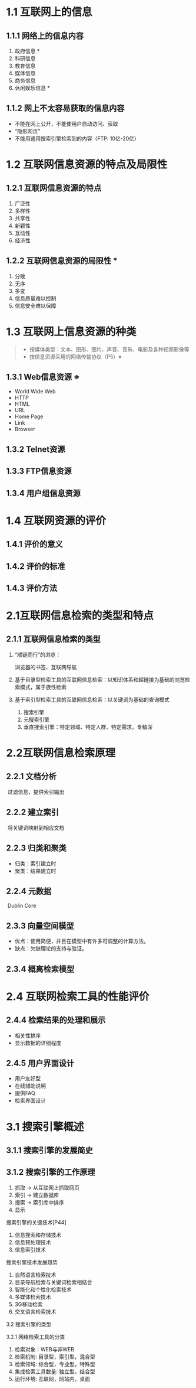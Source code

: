 # 1.1 互联网上的信息

## 1.1.1 网络上的信息内容

1. 政府信息 *
2. 科研信息
3. 教育信息
4. 媒体信息
5. 商务信息
6. 休闲娱乐信息 *

## 1.1.2 网上不太容易获取的信息内容

- 不能在网上公开，不能使用户自动访问、获取
- “隐形网页”
- 不能用通用搜索引擎检索到的内容（FTP: 10亿-20亿）

# 1.2 互联网信息资源的特点及局限性

## 1.2.1 互联网信息资源的特点

1. 广泛性
2. 多样性
3. 共享性
4. 新颖性
5. 互动性
6. 经济性

## 1.2.2 互联网信息资源的局限性 *

1. 分散
2. 无序
3. 多变
4. 信息质量难以控制
5. 信息安全难以保障

# 1.3 互联网上信息资源的种类

> - 按媒体类型：文本、图形、图片、声音、音乐、电影及各种视频影像等
> - 按信息资源采用的网络传输协议（P5）※

## 1.3.1 Web信息资源 ※

- World Wide Web
- HTTP
- HTML
- URL
- Home Page
- Link
- Browser

## 1.3.2 Telnet资源

## 1.3.3 FTP信息资源

## 1.3.4 用户组信息资源

# 1.4 互联网资源的评价

## 1.4.1 评价的意义

## 1.4.2 评价的标准

## 1.4.3 评价方法

# 2.1互联网信息检索的类型和特点

## 2.1.1 互联网信息检索的类型

1. “顺链而行”的浏览：

   浏览器的书签、互联网导航

2. 基于目录型检索工具的互联网信息检索：以知识体系和超链接为基础的浏览检索模式，属于族性检索

3. 基于索引型检索工具的互联网信息检索：以关键词为基础的查询模式

   1. 搜索引擎
   2. 元搜索引擎
   3. 垂直搜索引擎：特定领域、特定人群、特定需求。专精深

# 2.2互联网信息检索原理

## 2.2.1 文档分析

​	过滤信息，提供索引输出

## 2.2.2 建立索引

​	将关键词映射到相应文档

## 2.2.3 归类和聚类

- 归类：索引建立时
- 聚类：结果建立时

## 2.2.4 元数据

​	Dublin Core



## 2.3.3 向量空间模型

- 优点：使用简便，并且在模型中有许多可调整的计算方法。
- 缺点：欠缺理论的支持与验证。

## 2.3.4 概离检索模型

# 2.4 互联网检索工具的性能评价

## 2.4.4 检索结果的处理和展示

- 相关性排序
- 显示数据的详细程度

## 2.4.5 用户界面设计

- 用户友好型
- 在线辅助说明
- 提供FAQ
- 检索界面设计

# 3.1 搜索引擎概述

## 3.1.1 搜索引擎的发展简史

## 3.1.2 搜索引擎的工作原理

1. 抓取 -> 从互联网上抓取网页
2. 索引 -> 建立数据库
3. 搜索 -> 索引库中排序
4. 显示

搜索引擎的关键技术[P44]

1. 信息搜索和存储技术
2. 信息预处理技术
3. 信息索引技术

搜索引擎技术发展趋势

1. 自然语言检索技术
2. 目录导航检索与关键词检索相结合
3. 智能化和个性化检索技术
4. 多媒体检索技术
5. 3G移动检索
6. 交叉语言检索技术

3.2 搜索引擎的类型

3.2.1 网络检索工具的分类

1. 检索对象：WEB与非WEB
2. 检索机制: 目录型，索引型，混合型
3. 检索领域: 综合型，专业型，特殊型
4. 集成检索工具数量: 独立型，结合型
5. 运行环境: 互联网，网站内，桌面